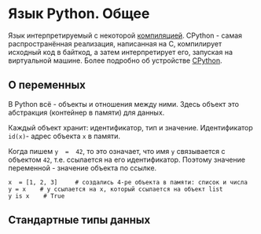 # Язык Python. Общее
Язык интерпретируемый с некоторой [компиляцией](https://habr.com/ru/post/209812/ "компиляцией").  CPython - самая распространённая реализация, написанная на C, компилирует исходный код в байткод, а затем интерпретирует его, запуская на виртуальной машине. Более подробно об устройстве [CPython](https://habr.com/ru/company/yandex/blog/511972/ "CPython").

## О переменных
В Python всё - объекты и отношения между ними. Здесь объект это абстракция (контейнер в памяти) для данных. 

Каждый объект хранит:  идентификатор, тип и значение.
Идентификатор `id(x)`- адрес объекта `x` в памяти. 

Когда пишем `y  =  42`, то это означает, что имя `y` связывается с объектом `42`, т.е. ссылается на его идентификатор. Поэтому значение переменной - значение объекта по ссылке.

    х  = [1, 2, 3]     # создались 4-ре объекта в памяти: список и числа
    y = x    # y ссылается на х, который ссылается на объект list
    y is x    # True

## Стандартные типы данных

